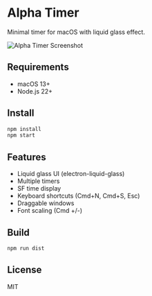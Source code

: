 # Alpha Timer

Minimal timer for macOS with liquid glass effect.

![Alpha Timer Screenshot](./assets/alpha-timer-preview.png)

## Requirements

- macOS 13+
- Node.js 22+

## Install

```bash
npm install
npm start
```

## Features

- Liquid glass UI (electron-liquid-glass)
- Multiple timers
- SF time display
- Keyboard shortcuts (Cmd+N, Cmd+S, Esc)
- Draggable windows
- Font scaling (Cmd +/-)

## Build

```bash
npm run dist
```

## License

MIT